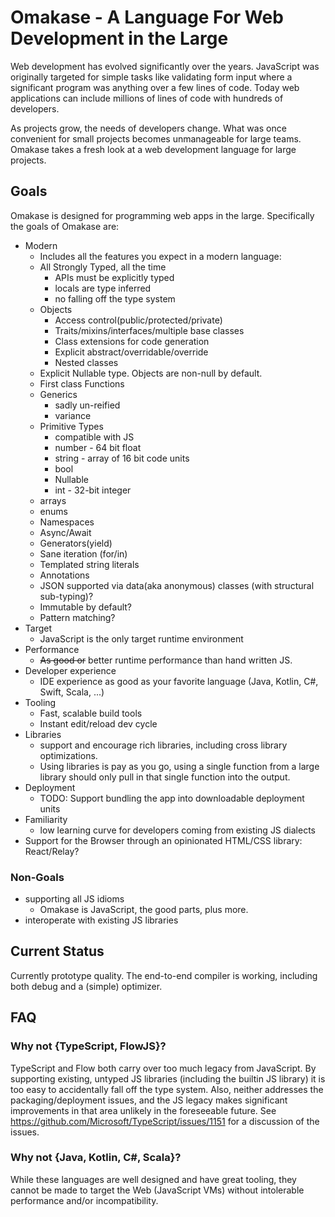 # Omakase - A Language For Web Development in the Large

Web development has evolved significantly over the years. JavaScript was originally targeted for simple tasks like
validating form input where a significant program was anything over a few lines of code. Today web applications
can include millions of lines of code with hundreds of developers.

As projects grow, the needs of developers change. What was once convenient for small projects becomes unmanageable for
large teams. Omakase takes a fresh look at a web development language for large projects.

## Goals

Omakase is designed for programming web apps in the large. Specifically the goals of Omakase are:

* Modern
    * Includes all the features you expect in a modern language:
    * All Strongly Typed, all the time
        * APIs must be explicitly typed
        * locals are type inferred
        * no falling off the type system
    * Objects
      * Access control(public/protected/private)
      * Traits/mixins/interfaces/multiple base classes
      * Class extensions for code generation
      * Explicit abstract/overridable/override
      * Nested classes
    * Explicit Nullable type. Objects are non-null by default.
    * First class Functions
    * Generics
        * sadly un-reified
        * variance
    * Primitive Types
        * compatible with JS
        * number - 64 bit float
        * string - array of 16 bit code units
        * bool
        * Nullable<T>
        * int - 32-bit integer
    * arrays
    * enums
    * Namespaces
    * Async/Await
    * Generators(yield)
    * Sane iteration (for/in)
    * Templated string literals
    * Annotations
    * JSON supported via data(aka anonymous) classes (with structural sub-typing)?
    * Immutable by default?
    * Pattern matching?
* Target
    * JavaScript is the only target runtime environment
* Performance
    * ~~As good or~~ better runtime performance than hand written JS.
* Developer experience
    * IDE experience as good as your favorite language (Java, Kotlin, C#, Swift, Scala, ...)
* Tooling
    * Fast, scalable build tools
    * Instant edit/reload dev cycle
* Libraries
    * support and encourage rich libraries, including cross library optimizations.
    * Using libraries is pay as you go, using a single function from a large library should only pull in that single function into the output.
* Deployment
    * TODO: Support bundling the app into downloadable deployment units
* Familiarity
    * low learning curve for developers coming from existing JS dialects
* Support for the Browser through an opinionated HTML/CSS library: React/Relay?

### Non-Goals

* supporting all JS idioms
    * Omakase is JavaScript, the good parts, plus more.
* interoperate with existing JS libraries

## Current Status

Currently prototype quality. The end-to-end compiler is working, including both debug and a (simple) optimizer.


## FAQ

### Why not {TypeScript, FlowJS}?

TypeScript and Flow both carry over too much legacy from JavaScript. By supporting existing, untyped JS libraries
(including the builtin JS library) it is too easy to accidentally fall off the type system. Also, neither addresses
the packaging/deployment issues, and the JS legacy makes significant improvements in that area unlikely in the foreseeable future.
See https://github.com/Microsoft/TypeScript/issues/1151 for a discussion of the issues.

### Why not {Java, Kotlin, C#, Scala}?

While these languages are well designed and have great tooling, they cannot be made to target the Web (JavaScript VMs)
without intolerable performance and/or incompatibility.
